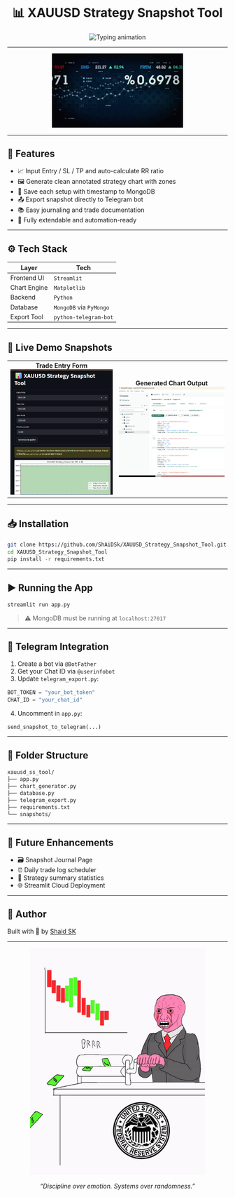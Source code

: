 
<h1 align="center">📊 XAUUSD Strategy Snapshot Tool</h1>

<p align="center">
  <img src="https://readme-typing-svg.herokuapp.com?font=Fira+Code&size=22&pause=1000&center=true&vCenter=true&multiline=false&width=600&lines=📈+Trade+Log+Visualizer+for+XAUUSD;⚙️+Entry%2FSL%2FTP+%2B+RR+Calculator;📤+Telegram+Export+%2B+MongoDB+Tracker" alt="Typing animation"/>
</p>

---

<p align="center">
  <img src="https://github.com/ShAiDSk/XAUUSD_Strategy_Snapshot_Tool/blob/main/Trading_GIF__.gif" width="300" alt="Trading chart gif" />
</p>

---

## 🚀 Features

- 📈 Input Entry / SL / TP and auto-calculate RR ratio
- 🖼️ Generate clean annotated strategy chart with zones
- 💾 Save each setup with timestamp to MongoDB
- 📤 Export snapshot directly to Telegram bot
- 📚 Easy journaling and trade documentation
- 🔁 Fully extendable and automation-ready

---

## ⚙️ Tech Stack

| Layer         | Tech                          |
|---------------|-------------------------------|
| Frontend UI   | `Streamlit`                   |
| Chart Engine  | `Matplotlib`                  |
| Backend       | `Python`                      |
| Database      | `MongoDB` via `PyMongo`       |
| Export Tool   | `python-telegram-bot`         |

---

## 📸 Live Demo Snapshots

<table>
<tr>
<td align="center">
  <strong>Trade Entry Form</strong><br>
  <img src="https://github.com/ShAiDSk/XAUUSD_Strategy_Snapshot_Tool/blob/main/front-end.png" width="300"/>
</td>
<td align="center">
  <strong>Generated Chart Output</strong><br>
  <img src="https://github.com/ShAiDSk/XAUUSD_Strategy_Snapshot_Tool/blob/main/data-base.png" width="300"/>
</td>
</tr>
</table>

---

## 📥 Installation

```bash
git clone https://github.com/ShAiDSk/XAUUSD_Strategy_Snapshot_Tool.git // gh repo clone ShAiDSk/XAUUSD_Strategy_Snapshot_Tool
cd XAUUSD_Strategy_Snapshot_Tool
pip install -r requirements.txt
```

---

## ▶️ Running the App

```bash
streamlit run app.py
```

> ⚠️ MongoDB must be running at `localhost:27017`

---

## 📲 Telegram Integration

1. Create a bot via `@BotFather`  
2. Get your Chat ID via `@userinfobot`  
3. Update `telegram_export.py`:

```python
BOT_TOKEN = "your_bot_token"
CHAT_ID = "your_chat_id"
```

4. Uncomment in `app.py`:

```python
send_snapshot_to_telegram(...)
```

---

## 📁 Folder Structure

```
xauusd_ss_tool/
├── app.py
├── chart_generator.py
├── database.py
├── telegram_export.py
├── requirements.txt
└── snapshots/
```

---

## 🌱 Future Enhancements

- 🗃️ Snapshot Journal Page
- ⏰ Daily trade log scheduler
- 🧠 Strategy summary statistics
- 🌐 Streamlit Cloud Deployment

---

## 🙌 Author

Built with 💛 by [Shaid SK](https://github.com/shaidsk)

---

<p align="center">
  <img src="https://github.com/ShAiDSk/XAUUSD_Strategy_Snapshot_Tool/blob/main/download.gif" width="400" alt="Trading glowing chart" />
</p>

<p align="center"><em>“Discipline over emotion. Systems over randomness.”</em></p>
